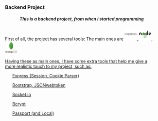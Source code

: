 <h3>Backend Project</h3>
<h5 align="center">This is a backend project, from when i started programming</h5>

<p>First of all, the project has several tools:
The main ones are <a href="https://expressjs.com" target="_blank" rel="noreferrer"> <img src="https://raw.githubusercontent.com/devicons/devicon/master/icons/express/express-original-wordmark.svg" alt="express" width="40" height="40"/>, <a href="https://nodejs.org" target="_blank" rel="noreferrer"> <img src="https://raw.githubusercontent.com/devicons/devicon/master/icons/nodejs/nodejs-original-wordmark.svg" alt="nodejs" width="40" height="40"/>, <a href="https://www.mongodb.com/" target="_blank" rel="noreferrer"> <img src="https://raw.githubusercontent.com/devicons/devicon/master/icons/mongodb/mongodb-original-wordmark.svg" alt="mongodb" width="40" height="40"/></p>

<p>Having these as main ones, I have some extra tools that help me give a more realistic touch to my project, such as:
    <ul>
            <p>Express (Session, Cookie Parser)</p>
            <p>Bootstrap, JSONwebtoken</p>
            <p>Socket.io</p>
            <p>Bcrypt</p>
            <p>Passport (and Local)</p>
    </ul>

</p>
